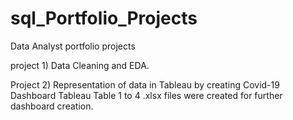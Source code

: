 # sql_Portfolio_Projects
Data Analyst portfolio projects 



project 1) Data Cleaning and EDA.

Project 2) Representation of data in Tableau by creating Covid-19 Dashboard
          Tableau Table 1 to 4 .xlsx files were created for further dashboard creation.
